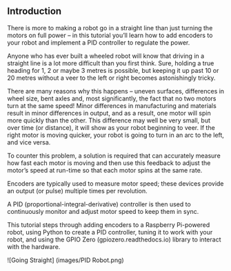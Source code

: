 ## Introduction

There is more to making a robot go in a straight line than just turning the motors on full power – in this tutorial you’ll learn how to add encoders to your robot and implement a PID controller to regulate the power.

Anyone who has ever built a wheeled robot will know that driving in a straight line is a lot more difficult than you first think. Sure, holding a true heading for 1, 2 or maybe 3 metres is possible, but keeping it up past 10 or 20 metres without a veer to the left or right becomes astonishingly tricky. 

There are many reasons why this happens – uneven surfaces, differences in wheel size, bent axles and, most significantly, the fact that no two motors turn at the same speed! Minor differences in manufacturing and materials result in minor differences in output, and as a result, one motor will spin more quickly than the other. This difference may well be very small, but over time (or distance), it will show as your robot beginning to veer. If the right motor is moving quicker, your robot is going to turn in an arc to the left, and vice versa.

To counter this problem, a solution is required that can accurately measure how fast each motor is moving and then use this feedback to adjust the motor’s speed at run-time so that each motor spins at the same rate.

Encoders are typically used to measure motor speed; these devices provide an output (or pulse) multiple times per revolution.

A PID (proportional-integral-derivative) controller is then used to continuously monitor and adjust motor speed to keep them in sync.

This tutorial steps through adding encoders to a Raspberry Pi-powered robot, using Python to create a PID controller, tuning it to work with your robot, and using the GPIO Zero (gpiozero.readthedocs.io) library to interact with the hardware.

![Going Straight] (images/PID Robot.png)